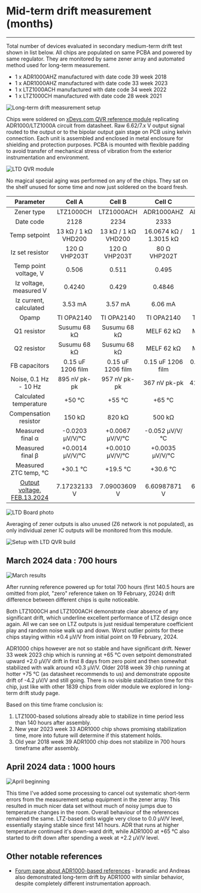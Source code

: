 # Mid-term drift measurement (months)
---

Total number of devices evaluated in secondary medium-term drift test shown in list below. All chips are populated on same PCBA and powered by same regulator. They are monitored by same zener array and automated method used for long-term measurement.

* 1 x ADR1000AHZ manufactured with date code 39 week 2018
* 1 x ADR1000AHZ manufactured with date code 33 week 2023
* 1 x LTZ1000ACH manufactured with date code 34 week 2022
* 1 x LTZ1000CH manufactured with date code 28 week 2021

![Long-term drift measurement setup](https://xdevs.com/doc/xDevs.com/QVRA/ltd_setup_chart_bk.png)

Chips were soldered on [xDevs.com QVR reference module](https://xdevs.com/article/qvref) replicating ADR1000/LTZ1000A circuit from datasheet. Raw 6.62/7.x V output signal routed to the output or to the bipolar output gain stage on PCB using kelvin connection. Each unit is assembled and enclosed in metal enclosure for shielding and protection purposes. PCBA is mounted with flexible padding to avoid transfer of mechanical stress of vibration from the exterior instrumentation and environment. 

![LTD QVR module](https://xdevs.com/doc/xDevs.com/QVRL/img/block_ltdb.png)

No magical special aging was performed on any of the chips. They sat on the shelf unused for some time and now just soldered on the board fresh.

| **Parameter**        | **Cell A** | **Cell B** | **Cell C** | **Cell D** |
| :------------------: | :-------: | :-------: | :-------: | :-------: |
|Zener type            |  LTZ1000CH | LTZ1000ACH | ADR1000AHZ | ADR1000AHZ |
|Date code             |   2128    | 2234 | 2333 | 1839 |
|Temp setpoint         | 13 k&Omega; / 1 k&Omega; VHD200 | 13 k&Omega; / 1 k&Omega; VHD200 | 16.0674 k&Omega; / 1.3015 k&Omega; | 13 k&Omega; / 1 k&Omega; VHD200 |
|Iz set resistor       |120 &Omega; VHP203T | 120 &Omega; VHP203T  | 80 &Omega; VHP202T | 100 &Omega; VHP202T |
|Temp point voltage, V | 0.506 | 0.511 | 0.495 | 0.472 |
|Iz voltage, measured V| 0.4240 | 0.429 | 0.4846 | 0.4734 |
|Iz current, calculated| 3.53 mA | 3.57 mA | 6.06 mA | 4.73 mA |
|Opamp                 | TI OPA2140 | TI OPA2140 | TI OPA2140 | TI OPA2140 |
|Q1 resistor           | Susumu 68 k&Omega; | Susumu 68 k&Omega; | MELF 62 k&Omega; | MELF 62 k&Omega; |
|Q2 resistor           | Susumu 68 k&Omega; | Susumu 68 k&Omega; | MELF 62 k&Omega; | MELF 62 k&Omega; |
|FB capacitors         | 0.15 uF 1206 film  | 0.15 uF 1206 film  | 0.15 uF 1206 film  | 0.15 uF 1206 film  |
|Noise, 0.1 Hz - 10 Hz | 895 nV pk-pk | 957 nV pk-pk | 367 nV pk-pk | 410 nV pk-pk |
|Calculated temperature| +50 &deg;C | +55 &deg;C | +65 &deg;C | +75 &deg;C |
|Compensation resistor | 150 k&Omega; | 820 k&Omega; | 500 k&Omega; | 820 k&Omega; |
|Measured final &alpha;| -0.0203 &micro;V/V/&deg;C |+0.0067 &micro;V/V/&deg;C |-0.052 &micro;V/V/&deg;C |-0.0166 &micro;V/V/&deg;C |
|Measured final &beta; | +0.0014 &micro;V/V/&deg;C |+0.0010 &micro;V/V/&deg;C |+0.0035 &micro;V/V/&deg;C |+0.0004 &micro;V/V/&deg;C |
|Measured ZTC temp, &deg;C | +30.1 &deg;C | +19.5 &deg;C | +30.6 &deg;C | +42.7 &deg;C |
|[Output voltage, FEB.13.2024](https://xdevs.com/hp3458abc_k2002ltc_ltdqvr_qvrq_raw6v6fix_avg_tcr_40c_820kABD_trimmed10v_run_feb2024/) | 7.17232133 V | 7.09003609 V | 6.60987871 V | 6.62218042 V |

![LTD Board photo](https://xdevs.com/doc/xDevs.com/QVRL/img/ltdqvr_top_1.jpg)

Averaging of zener outputs is also unused (Z6 network is not populated), as only individual zener IC outputs will be monitored from this module. 

![Setup with LTD QVR build](https://xdevs.com/doc/xDevs.com/QVRL/img/ltdqvr_resn_1.jpg)

## March 2024 data : 700 hours 

![March results](https://xdevs.com/doc/xDevs.com/QVRL/cal/ltd_qvr_mar2024_1.png)

After running reference powered up for total 700 hours (first 140.5 hours are omitted from plot, "zero" reference taken on 19 February, 2024) drift difference between different chips is quite noticeable.

Both LTZ1000CH and LTZ1000ACH demonstrate clear absence of any significant drift, which underline excellent performance of LTZ design once again. All we can see on LTZ outputs is just residual temperature coefficient play and random noise walk up and down. Worst outlier points for these chips staying within &plusmn;0.4 &micro;V/V from initial point on 19 February, 2024. 

ADR1000 chips however are not so stable and have significant drift. Newer 33 week 2023 chip which is running at +65 &deg;C oven setpoint demonstrated upward +2.0 &micro;V/V drift in first 8 days from zero point and then somewhat stabilized with walk around &plusmn;0.3 &micro;V/V. Older 2018 week 39 chip running at hotter +75 &deg;C (as datasheet recommends to us) and demonstrate opposite drift of -4.2 &micro;V/V and still going. There is no visible stabilization time for this chip, just like with other 1839 chips from older module we explored in long-term drift study page.

Based on this time frame conclusion is:

1. LTZ1000-based solutions already able to stabilize in time period less than 140 hours after assembly.
2. New year 2023 week 33 ADR1000 chip shows promising stabilization time, more into future will determine if this statement holds.
3. Old year 2018 week 39 ADR1000 chip does not stabilize in 700 hours timeframe after assembly.

## April 2024 data : 1000 hours 

![April beginning](https://xdevs.com/doc/xDevs.com/QVRL/cal/ltd_qvr_mar2024_3d.png)

This time I've added some processing to cancel out systematic short-term errors from the measurement setup equipment in the zener array. This resulted in much nicer data set without much of noisy jumps due to temperature changes in the room. Overall behaviour of the references remained the same. LTZ-based cells wiggle very close to 0.0 &micro;V/V level, essentially staying stable since first 141 hours. ADR that runs at higher temperature continued it's down-ward drift, while ADR1000 at +65 &deg;C also started to drift down after spending a week at +2.2 &micro;V/V level.

## Other notable references

* [Forum page about ADR1000-based references](https://www.eevblog.com/forum/metrology/lowest-drift-lowest-noise-voltage-reference/) - branadic and Andreas also demonstrated long-term drift by ADR1000 with similar behavior, despite completely different instrumentation approach.
